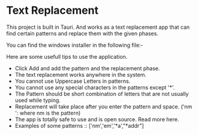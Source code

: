 # Text Replacement

This project is built in Tauri. And works as a text replacement app that can find certain patterns and replace them with the given phases.

You can find the windows installer in the following file:-

Here are some usefull tips to use the application.

- Click Add and add the pattern and the replacement phase.
- The text replacement works anywhere in the system.
- You cannot use Uppercase Letters in patterns.
- You cannot use any special characters in the patterns except '*'.
- The Pattern should be short combination of letters that are not usually used while typing.
- Replacement will take place after you enter the pattern and space. ('nm ': where nm is the pattern)
- The app is totally safe to use and is open source. Read more here.
- Examples of some patterns :: ['nm','em','*a',"*addr"]
